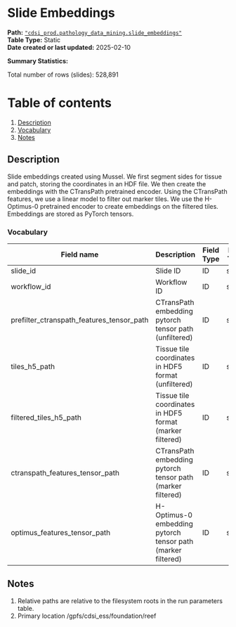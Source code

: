 # Slide Embeddings

<b>Path:</b> [`"cdsi_prod.pathology_data_mining.slide_embeddings"`](https://msk-mode-prod.cloud.databricks.com/explore/data/cdsi_prod/pathology_data_mining/slide_embeddings) <br/>
<b>Table Type:</b> Static <br/>
<b>Date created or last updated:</b> 2025-02-10 <br/>

<b>Summary Statistics:</b>

Total number of rows (slides): 528,891 <br/>

# Table of contents
1. [Description](#description)
2. [Vocabulary](#vocab)
3. [Notes](#notes)

## Description <a name="description"></a>

Slide embeddings created using Mussel. We first segment sides for tissue and
patch, storing the coordinates in an HDF file. We then create the embeddings
with the CTransPath pretrained encoder. Using the CTransPath features, we use a
linear model to filter out marker tiles. We use the H-Optimus-0 pretrained
encoder to create embeddings on the filtered tiles. Embeddings are stored as
PyTorch tensors.


### Vocabulary <a name="vocab"></a>

| **Field name** | **Description** | **Field Type** | **Data Type** | **Field Format** |
|---|---|---|---|---|
| slide_id | Slide ID | ID | string |  |
| workflow_id | Workflow ID  | ID  | string | |
| prefilter_ctranspath_features_tensor_path | CTransPath embedding pytorch tensor path (unfiltered)| ID | string | relative path |
| tiles_h5_path | Tissue tile coordinates in HDF5 format (unfiltered) | ID | string | relative path |
| filtered_tiles_h5_path | Tissue tile coordinates in HDF5 format (marker filtered) | ID | string | relative path |
| ctranspath_features_tensor_path | CTransPath embedding pytorch tensor path (marker filtered)| ID | string | relative path |
| optimus_features_tensor_path | H-Optimus-0 embedding pytorch tensor path (marker filtered) | ID | string | relative path |

## Notes <a name="notes"></a>

1. Relative paths are relative to the filesystem roots in the run parameters table.
2. Primary location /gpfs/cdsi_ess/foundation/reef
